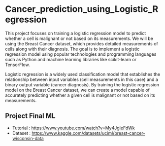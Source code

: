 # Cancer_prediction_using_Logistic_Regression
This project focuses on training a logistic regression model to predict whether a cell is malignant or not based on its measurements. We will be using the Breast Cancer dataset, which provides detailed measurements of cells along with their diagnosis. The goal is to implement a logistic regression model using popular technologies and programming languages such as Python and machine learning libraries like scikit-learn or TensorFlow.

Logistic regression is a widely used classification model that establishes the relationship between input variables (cell measurements in this case) and a binary output variable (cancer diagnosis). By training the logistic regression model on the Breast Cancer dataset, we can create a model capable of accurately predicting whether a given cell is malignant or not based on its measurements.

## Project Final ML
- Tutorial : https://www.youtube.com/watch?v=My4JgIeFdWk
- Dataset : https://www.kaggle.com/datasets/uciml/breast-cancer-wisconsin-data
